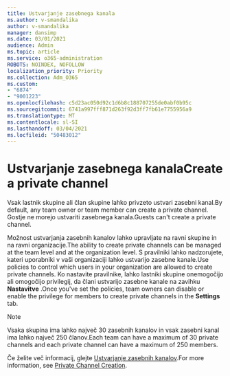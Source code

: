 ```yaml
---
title: Ustvarjanje zasebnega kanala
ms.author: v-smandalika
author: v-smandalika
manager: dansimp
ms.date: 03/01/2021
audience: Admin
ms.topic: article
ms.service: o365-administration
ROBOTS: NOINDEX, NOFOLLOW
localization_priority: Priority
ms.collection: Adm_O365
ms.custom:
- "6874"
- "9001223"
ms.openlocfilehash: c5d23ac050d92c1d6b8c188707255de0abf0b95c
ms.sourcegitcommit: 6741a997fff871d263f92d3ff7fb61e7755956a9
ms.translationtype: MT
ms.contentlocale: sl-SI
ms.lasthandoff: 03/04/2021
ms.locfileid: "50483012"
---
```

# <a name="create-a-private-channel"></a><span data-ttu-id="157d5-102">Ustvarjanje zasebnega kanala</span><span class="sxs-lookup"><span data-stu-id="157d5-102">Create a private channel</span></span>

<span data-ttu-id="157d5-103">Vsak lastnik skupine ali član skupine lahko privzeto ustvari zasebni kanal.</span><span class="sxs-lookup"><span data-stu-id="157d5-103">By default, any team owner or team member can create a private channel.</span></span> <span data-ttu-id="157d5-104">Gostje ne morejo ustvariti zasebnega kanala.</span><span class="sxs-lookup"><span data-stu-id="157d5-104">Guests can't create a private channel.</span></span> 

<span data-ttu-id="157d5-105">Možnost ustvarjanja zasebnih kanalov lahko upravljate na ravni skupine in na ravni organizacije.</span><span class="sxs-lookup"><span data-stu-id="157d5-105">The ability to create private channels can be managed at the team level and at the organization level.</span></span> <span data-ttu-id="157d5-106">S pravilniki lahko nadzorujete, kateri uporabniki v vaši organizaciji lahko ustvarijo zasebne kanale.</span><span class="sxs-lookup"><span data-stu-id="157d5-106">Use policies to control which users in your organization are allowed to create private channels.</span></span> <span data-ttu-id="157d5-107">Ko nastavite pravilnike, lahko lastniki skupine onemogočijo ali omogočijo privilegij, da člani ustvarijo zasebne kanale na zavihku **Nastavitve** .</span><span class="sxs-lookup"><span data-stu-id="157d5-107">Once you've set the policies, team owners can disable or enable the privilege for members to create private channels in the **Settings** tab.</span></span>

> [!NOTE]
> <span data-ttu-id="157d5-108">Vsaka skupina ima lahko največ 30 zasebnih kanalov in vsak zasebni kanal ima lahko največ 250 članov.</span><span class="sxs-lookup"><span data-stu-id="157d5-108">Each team can have a maximum of 30 private channels and each private channel can have a maximum of 250 members.</span></span>

<span data-ttu-id="157d5-109">Če želite več informacij, glejte [Ustvarjanje zasebnih kanalov](https://docs.microsoft.com/MicrosoftTeams/private-channels#private-channel-creation).</span><span class="sxs-lookup"><span data-stu-id="157d5-109">For more information, see [Private Channel Creation](https://docs.microsoft.com/MicrosoftTeams/private-channels#private-channel-creation).</span></span>


